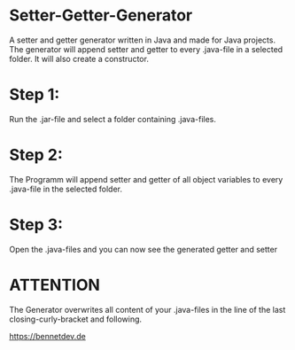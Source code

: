 # Setter-Getter-Generator
A setter and getter generator written in Java and made for Java projects. The generator will append setter and getter to every .java-file in a selected folder. It will also create a constructor.


# Step 1:
Run the .jar-file and select a folder containing .java-files.

# Step 2:
The Programm will append setter and getter of all object variables to every .java-file in the selected folder.

# Step 3:
Open the .java-files and you can now see the generated getter and setter

# ATTENTION
The Generator overwrites all content of your .java-files in the line of the last closing-curly-bracket and following.

https://bennetdev.de
